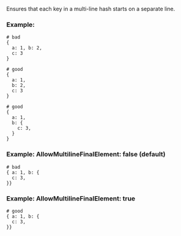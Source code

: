 Ensures that each key in a multi-line hash
starts on a separate line.

### Example:

    # bad
    {
      a: 1, b: 2,
      c: 3
    }

    # good
    {
      a: 1,
      b: 2,
      c: 3
    }

    # good
    {
      a: 1,
      b: {
        c: 3,
      }
    }

### Example: AllowMultilineFinalElement: false (default)

    # bad
    { a: 1, b: {
      c: 3,
    }}

### Example: AllowMultilineFinalElement: true

    # good
    { a: 1, b: {
      c: 3,
    }}
